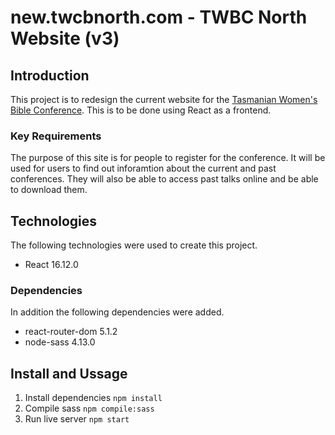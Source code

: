# new.twcbnorth.com - TWBC North Website (v3)

## Introduction

This project is to redesign the current website for the [Tasmanian Women's Bible Conference](twbcnorth.com). This is to be done using React as a frontend.

### Key Requirements

The purpose of this site is for people to register for the conference. It will be used for users to find out inforamtion about the current and past conferences. They will also be able to access past talks online and be able to download them.

## Technologies

The following technologies were used to create this project.

* React 16.12.0

### Dependencies

In addition the following dependencies were added.

* react-router-dom 5.1.2
* node-sass 4.13.0

## Install and Ussage

1. Install dependencies
  `npm install`
2. Compile sass
  `npm compile:sass`
3. Run live server
  `npm start`
  
